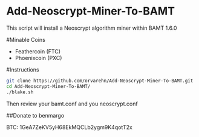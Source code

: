 Add-Neoscrypt-Miner-To-BAMT
========================

This script will install a Neoscrypt algorithm miner within BAMT 1.6.0

#Minable Coins

- Feathercoin (FTC)
- Phoenixcoin (PXC)


#Instructions

```bash
git clone https://github.com/orvarehn/Add-Neoscrypt-Miner-To-BAMT.git
cd Add-Neoscrypt-Miner-To-BAMT/
./blake.sh
```

Then review your bamt.conf and you neoscrypt.conf

##Donate to benmargo

BTC: 1GeA7ZeKV5yH68EkMQCLb2ygm9K4qotT2x

